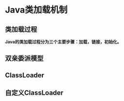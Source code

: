 # Java类加载机制

## 类加载过程

**Java的类加载过程分为三个主要步骤：加载，链接，初始化。**

## 双亲委派模型



## ClassLoader

## 自定义ClassLoader
